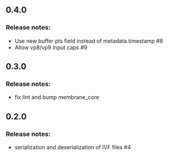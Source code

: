 ## 0.4.0
### Release notes:
  * Use new buffer pts field instead of metadata.timestamp #8
  * Allow vp8/vp9 input caps #9
## 0.3.0
### Release notes:
  * fix lint and bump membrane_core
## 0.2.0
### Release notes:
  * serialization and deserialization of IVF files #4